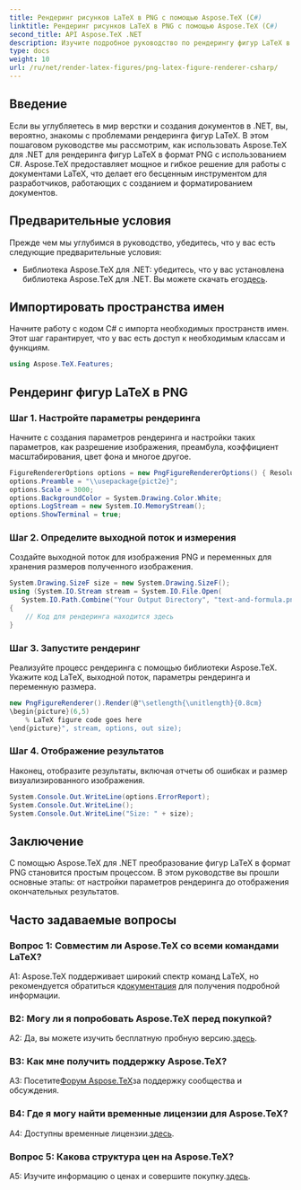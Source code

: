 ```yaml
---
title: Рендеринг рисунков LaTeX в PNG с помощью Aspose.TeX (C#)
linktitle: Рендеринг рисунков LaTeX в PNG с помощью Aspose.TeX (C#)
second_title: API Aspose.TeX .NET
description: Изучите подробное руководство по рендерингу фигур LaTeX в PNG с помощью Aspose.TeX на C#. Изучите шаг за шагом на примерах кода.
type: docs
weight: 10
url: /ru/net/render-latex-figures/png-latex-figure-renderer-csharp/
---
```

## Введение

Если вы углубляетесь в мир верстки и создания документов в .NET, вы, вероятно, знакомы с проблемами рендеринга фигур LaTeX. В этом пошаговом руководстве мы рассмотрим, как использовать Aspose.TeX для .NET для рендеринга фигур LaTeX в формат PNG с использованием C#. Aspose.TeX предоставляет мощное и гибкое решение для работы с документами LaTeX, что делает его бесценным инструментом для разработчиков, работающих с созданием и форматированием документов.

## Предварительные условия

Прежде чем мы углубимся в руководство, убедитесь, что у вас есть следующие предварительные условия:

-  Библиотека Aspose.TeX для .NET: убедитесь, что у вас установлена библиотека Aspose.TeX для .NET. Вы можете скачать его[здесь](https://releases.aspose.com/tex/net/).

## Импортировать пространства имен

Начните работу с кодом C# с импорта необходимых пространств имен. Этот шаг гарантирует, что у вас есть доступ к необходимым классам и функциям.

```csharp
using Aspose.TeX.Features;
```

## Рендеринг фигур LaTeX в PNG

### Шаг 1. Настройте параметры рендеринга

Начните с создания параметров рендеринга и настройки таких параметров, как разрешение изображения, преамбула, коэффициент масштабирования, цвет фона и многое другое.

```csharp
FigureRendererOptions options = new PngFigureRendererOptions() { Resolution = 150 };
options.Preamble = "\\usepackage{pict2e}";
options.Scale = 3000;
options.BackgroundColor = System.Drawing.Color.White;
options.LogStream = new System.IO.MemoryStream();
options.ShowTerminal = true;
```

### Шаг 2. Определите выходной поток и измерения

Создайте выходной поток для изображения PNG и переменных для хранения размеров полученного изображения.

```csharp
System.Drawing.SizeF size = new System.Drawing.SizeF();
using (System.IO.Stream stream = System.IO.File.Open(
   System.IO.Path.Combine("Your Output Directory", "text-and-formula.png"), System.IO.FileMode.Create))
{
    // Код для рендеринга находится здесь
}
```

### Шаг 3. Запустите рендеринг

Реализуйте процесс рендеринга с помощью библиотеки Aspose.TeX. Укажите код LaTeX, выходной поток, параметры рендеринга и переменную размера.

```csharp
new PngFigureRenderer().Render(@"\setlength{\unitlength}{0.8cm}
\begin{picture}(6,5)
    % LaTeX figure code goes here
\end{picture}", stream, options, out size);
```

### Шаг 4. Отображение результатов

Наконец, отобразите результаты, включая отчеты об ошибках и размер визуализированного изображения.

```csharp
System.Console.Out.WriteLine(options.ErrorReport);
System.Console.Out.WriteLine();
System.Console.Out.WriteLine("Size: " + size);
```

## Заключение

С помощью Aspose.TeX для .NET преобразование фигур LaTeX в формат PNG становится простым процессом. В этом руководстве вы прошли основные этапы: от настройки параметров рендеринга до отображения окончательных результатов.

## Часто задаваемые вопросы

### Вопрос 1: Совместим ли Aspose.TeX со всеми командами LaTeX?

 A1: Aspose.TeX поддерживает широкий спектр команд LaTeX, но рекомендуется обратиться к[документация](https://reference.aspose.com/tex/net/) для получения подробной информации.

### В2: Могу ли я попробовать Aspose.TeX перед покупкой?

 A2: Да, вы можете изучить бесплатную пробную версию.[здесь](https://releases.aspose.com/).

### В3: Как мне получить поддержку Aspose.TeX?

 A3: Посетите[Форум Aspose.TeX](https://forum.aspose.com/c/tex/47)за поддержку сообщества и обсуждения.

### В4: Где я могу найти временные лицензии для Aspose.TeX?

 A4: Доступны временные лицензии.[здесь](https://purchase.aspose.com/temporary-license/).

### Вопрос 5: Какова структура цен на Aspose.TeX?

A5: Изучите информацию о ценах и совершите покупку.[здесь](https://purchase.aspose.com/buy).